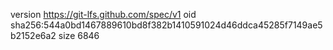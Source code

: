 version https://git-lfs.github.com/spec/v1
oid sha256:544a0bd1467889610bd8f382b1410591024d46ddca45285f7149ae5b2152e6a2
size 6846
